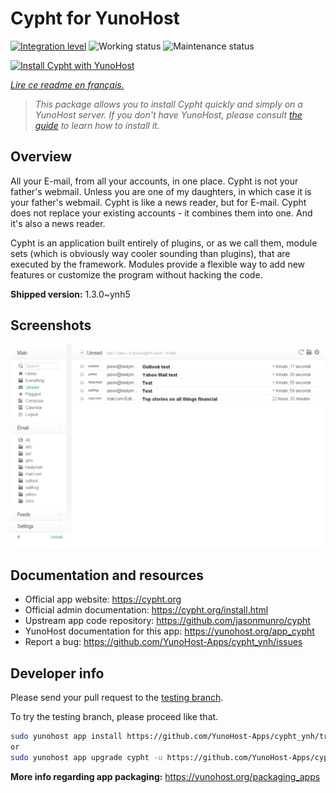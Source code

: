 <!--
N.B.: This README was automatically generated by https://github.com/YunoHost/apps/tree/master/tools/README-generator
It shall NOT be edited by hand.
-->

# Cypht for YunoHost

[![Integration level](https://dash.yunohost.org/integration/cypht.svg)](https://dash.yunohost.org/appci/app/cypht) ![Working status](https://ci-apps.yunohost.org/ci/badges/cypht.status.svg) ![Maintenance status](https://ci-apps.yunohost.org/ci/badges/cypht.maintain.svg)  

[![Install Cypht with YunoHost](https://install-app.yunohost.org/install-with-yunohost.svg)](https://install-app.yunohost.org/?app=cypht)

*[Lire ce readme en français.](./README_fr.md)*

> *This package allows you to install Cypht quickly and simply on a YunoHost server.
If you don't have YunoHost, please consult [the guide](https://yunohost.org/#/install) to learn how to install it.*

## Overview

All your E-mail, from all your accounts, in one place. Cypht is not your father's webmail. Unless you are one of my daughters, in which case it is your father's webmail. Cypht is like a news reader, but for E-mail. Cypht does not replace your existing accounts - it combines them into one. And it's also a news reader.

Cypht is an application built entirely of plugins, or as we call them, module sets (which is obviously way cooler sounding than plugins), that are executed by the framework. Modules provide a flexible way to add new features or customize the program without hacking the code.


**Shipped version:** 1.3.0~ynh5


## Screenshots

![Screenshot of Cypht](./doc/screenshots/cypht_shot1.png)

## Documentation and resources

* Official app website: <https://cypht.org>
* Official admin documentation: <https://cypht.org/install.html>
* Upstream app code repository: <https://github.com/jasonmunro/cypht>
* YunoHost documentation for this app: <https://yunohost.org/app_cypht>
* Report a bug: <https://github.com/YunoHost-Apps/cypht_ynh/issues>

## Developer info

Please send your pull request to the [testing branch](https://github.com/YunoHost-Apps/cypht_ynh/tree/testing).

To try the testing branch, please proceed like that.

``` bash
sudo yunohost app install https://github.com/YunoHost-Apps/cypht_ynh/tree/testing --debug
or
sudo yunohost app upgrade cypht -u https://github.com/YunoHost-Apps/cypht_ynh/tree/testing --debug
```

**More info regarding app packaging:** <https://yunohost.org/packaging_apps>
